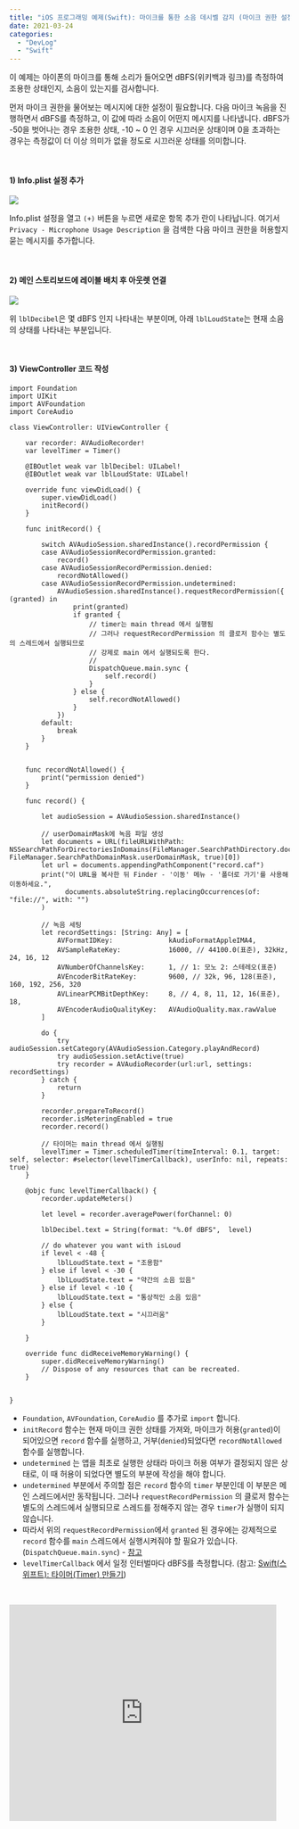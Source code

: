 ```yaml
---
title: "iOS 프로그래밍 예제(Swift): 마이크를 통한 소음 데시벨 감지 (마이크 권한 설정, 녹음 진행)"
date: 2021-03-24
categories: 
  - "DevLog"
  - "Swift"
---
```


이 예제는 아이폰의 마이크를 통해 소리가 들어오면 dBFS(위키백과 링크)를 측정하여 조용한 상태인지, 소음이 있는지를 검사합니다.

먼저 마이크 권한을 물어보는 메시지에 대한 설정이 필요합니다. 다음 마이크 녹음을 진행하면서 dBFS를 측정하고, 이 값에 따라 소음이 어떤지 메시지를 나타냅니다. dBFS가 -50을 벗어나는 경우 조용한 상태, -10 ~ 0 인 경우 시끄러운 상태이며 0을 초과하는 경우는 측정값이 더 이상 의미가 없을 정도로 시끄러운 상태를 의미합니다.

 

#### **1) Info.plist 설정 추가**

![](./assets/img/wp-content/uploads/2021/03/스크린샷-2021-03-24-오후-5.08.21.png)

Info.plist 설정을 열고 `(+)` 버튼을 누르면 새로운 항목 추가 란이 나타납니다. 여기서 `Privacy - Microphone Usage Description` 을 검색한 다음 마이크 권한을 허용할지 묻는 메시지를 추가합니다.

 

#### **2) 메인 스토리보드에 레이블 배치 후 아웃렛 연결**

![](./assets/img/wp-content/uploads/2021/03/스크린샷-2021-03-24-오후-3.39.23.png)

위 `lblDecibel`은 몇 dBFS 인지 나타내는 부분이며, 아래 `lblLoudState`는 현재 소음의 상태를 나타내는 부분입니다.

 

#### **3) ViewController 코드 작성**

```
import Foundation
import UIKit
import AVFoundation
import CoreAudio

class ViewController: UIViewController {
    
    var recorder: AVAudioRecorder!
    var levelTimer = Timer()
    
    @IBOutlet weak var lblDecibel: UILabel!
    @IBOutlet weak var lblLoudState: UILabel!
    
    override func viewDidLoad() {
        super.viewDidLoad()
        initRecord()
    }
    
    func initRecord() {
        
        switch AVAudioSession.sharedInstance().recordPermission {
        case AVAudioSessionRecordPermission.granted:
            record()
        case AVAudioSessionRecordPermission.denied:
            recordNotAllowed()
        case AVAudioSessionRecordPermission.undetermined:
            AVAudioSession.sharedInstance().requestRecordPermission({ (granted) in
                print(granted)
                if granted {
                    // timer는 main thread 에서 실행됨
                    // 그러나 requestRecordPermission 의 클로저 함수는 별도의 스레드에서 실행되므로
                    // 강제로 main 에서 실행되도록 한다.
                    // 
                    DispatchQueue.main.sync {
                        self.record()
                    }
                } else {
                    self.recordNotAllowed()
                }
            })
        default:
            break
        }
    }
    
    
    func recordNotAllowed() {
        print("permission denied")
    }
    
    func record() {
        
        let audioSession = AVAudioSession.sharedInstance()
        
        // userDomainMask에 녹음 파일 생성
        let documents = URL(fileURLWithPath: NSSearchPathForDirectoriesInDomains(FileManager.SearchPathDirectory.documentDirectory, FileManager.SearchPathDomainMask.userDomainMask, true)[0])
        let url = documents.appendingPathComponent("record.caf")
        print("이 URL을 복사한 뒤 Finder - '이동' 메뉴 - '폴더로 가기'를 사용해 이동하세요.",
              documents.absoluteString.replacingOccurrences(of: "file://", with: "")
        )
        
        // 녹음 세팅
        let recordSettings: [String: Any] = [
            AVFormatIDKey:              kAudioFormatAppleIMA4,
            AVSampleRateKey:            16000, // 44100.0(표준), 32kHz, 24, 16, 12
            AVNumberOfChannelsKey:      1, // 1: 모노 2: 스테레오(표준)
            AVEncoderBitRateKey:        9600, // 32k, 96, 128(표준), 160, 192, 256, 320
            AVLinearPCMBitDepthKey:     8, // 4, 8, 11, 12, 16(표준), 18,
            AVEncoderAudioQualityKey:   AVAudioQuality.max.rawValue
        ]
        
        do {
            try audioSession.setCategory(AVAudioSession.Category.playAndRecord)
            try audioSession.setActive(true)
            try recorder = AVAudioRecorder(url:url, settings: recordSettings)
        } catch {
            return
        }
        
        recorder.prepareToRecord()
        recorder.isMeteringEnabled = true
        recorder.record()
        
        // 타이머는 main thread 에서 실행됨
        levelTimer = Timer.scheduledTimer(timeInterval: 0.1, target: self, selector: #selector(levelTimerCallback), userInfo: nil, repeats: true)
    }
    
    @objc func levelTimerCallback() {
        recorder.updateMeters()
        
        let level = recorder.averagePower(forChannel: 0)
        
        lblDecibel.text = String(format: "%.0f dBFS",  level)
        
        // do whatever you want with isLoud
        if level < -48 {
            lblLoudState.text = "조용함"
        } else if level < -30 {
            lblLoudState.text = "약간의 소음 있음"
        } else if level < -10 {
            lblLoudState.text = "통상적인 소음 있음"
        } else {
            lblLoudState.text = "시끄러움"
        }
        
    }
    
    override func didReceiveMemoryWarning() {
        super.didReceiveMemoryWarning()
        // Dispose of any resources that can be recreated.
    }
    
    
}

```

- `Foundation`, `AVFoundation`, `CoreAudio` 를 추가로 `import` 합니다.
- `initRecord` 함수는 현재 마이크 권한 상태를 가져와, 마이크가 허용(`granted`)이 되어있으면 `record` 함수를 실행하고, 거부(`denied`)되었다면 `recordNotAllowed` 함수를 실행합니다.
- `undetermined` 는 앱을 최초로 실행한 상태라 마이크 허용 여부가 결정되지 않은 상태로, 이 때 허용이 되었다면 별도의 부분에 작성을 해야 합니다.
- `undetermined` 부분에서 주의할 점은 `record` 함수의 `timer` 부분인데 이 부분은 메인 스레드에서만 동작됩니다. 그러나 `requestRecordPermission` 의 클로저 함수는 별도의 스레드에서 실행되므로 스레드를 정해주지 않는 경우 `timer`가 실행이 되지 않습니다.
- 따라서 위의 `requestRecordPermission`에서 `granted` 된 경우에는 강제적으로 `record` 함수를 `main` 스레드에서 실행시켜줘야 할 필요가 있습니다. (`DispatchQueue.main.sync`) - [참고](https://developer.apple.com/documentation/avfaudio/avaudiosession/1616601-requestrecordpermission)
- `levelTimerCallback` 에서 일정 인터벌마다 dBFS를 측정합니다. (참고: [Swift(스위프트): 타이머(Timer) 만들기](http://yoonbumtae.com/?p=3439))

 

<iframe width="480" height="388" src="https://giphy.com/embed/tXtJ8r4biyybQQpzNl" frameborder="0" class="giphy-embed" allowfullscreen="allowfullscreen"></iframe>
